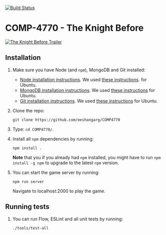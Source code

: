 [![Build Status](https://travis-ci.com/eeshangarg/COMP4770.svg?token=QShBcTiKKJroZPan48rz&branch=master)](https://travis-ci.com/eeshangarg/COMP4770)

# COMP-4770 - The Knight Before

[![The Knight Before Trailer](https://img.youtube.com/vi/fNjz7TfDcRA/0.jpg)](https://www.youtube.com/watch?v=fNjz7TfDcRA)

## Installation

1. Make sure you have Node (and `npm`), MongoDB and Git installed:
    * [Node installation instructions](https://nodejs.org/en/download/package-manager/).
      We used [these instructions](https://github.com/nodesource/distributions/blob/master/README.md#debian-and-ubuntu-based-distributions).
      for Ubuntu.
    * [MongoDB installation instructions](https://docs.mongodb.com/manual/installation/).
      We used [these instructions](https://docs.mongodb.com/manual/tutorial/install-mongodb-on-ubuntu/)
      for Ubuntu.
    * [Git installation instructions](https://git-scm.com/book/en/v2/Getting-Started-Installing-Git).
      We used [these instructions](https://git-scm.com/book/en/v2/Getting-Started-Installing-Git#_installing_on_linux)
      for Ubuntu.

1. Clone the repo:

    `git clone https://github.com/eeshangarg/COMP4770`

1. Type: `cd COMP4770/`.

1. Install all `npm` dependencies by running:

    `npm install .`

    **Note** that you if you already had `npm` installed, you might have
    to run `npm install -g npm` to upgrade to the latest `npm` version.

1. You can start the game server by running:

    `npm run server`

    Navigate to localhost:2000 to play the game.

## Running tests

1. You can run Flow, ESLint and all unit tests by running:

    `./tools/test-all`

